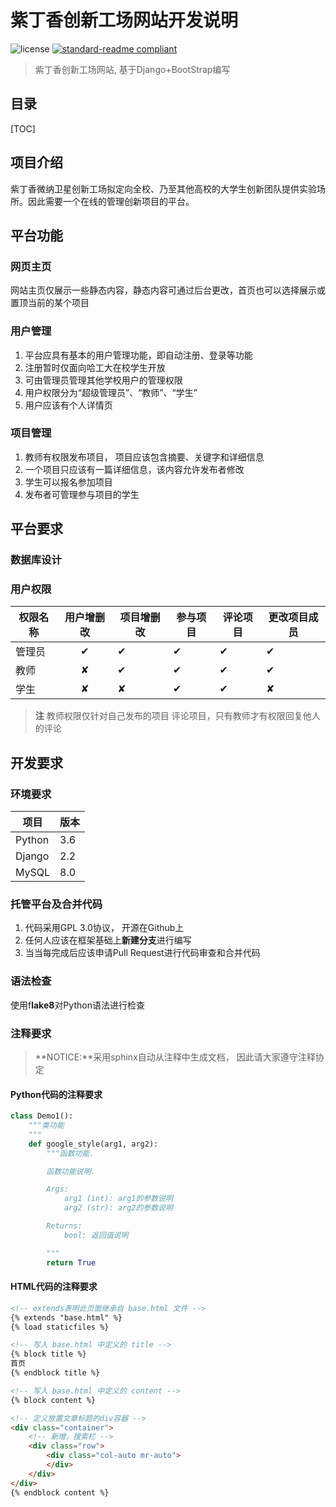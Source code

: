 # 紫丁香创新工场网站开发说明
![license](https://img.shields.io/badge/license-GPL-blue)   [![standard-readme compliant](https://img.shields.io/badge/readme%20style-standard-brightgreen.svg?style=flat-square)](https://github.com/RichardLitt/standard-readme)
>  紫丁香创新工场网站, 基于Django+BootStrap编写

## 目录
[TOC]

## 项目介绍
紫丁香微纳卫星创新工场拟定向全校、乃至其他高校的大学生创新团队提供实验场所。因此需要一个在线的管理创新项目的平台。

## 平台功能
### 网页主页
网站主页仅展示一些静态内容，静态内容可通过后台更改，首页也可以选择展示或置顶当前的某个项目

### 用户管理
1. 平台应具有基本的用户管理功能，即自动注册、登录等功能
2. 注册暂时仅面向哈工大在校学生开放
3. 可由管理员管理其他学校用户的管理权限
4. 用户权限分为“超级管理员”、“教师”、“学生”
5. 用户应该有个人详情页

### 项目管理
1. 教师有权限发布项目， 项目应该包含摘要、关键字和详细信息
2. 一个项目只应该有一篇详细信息，该内容允许发布者修改
3. 学生可以报名参加项目
4. 发布者可管理参与项目的学生

## 平台要求
### 数据库设计
### 用户权限
| 权限名称 | 用户增删改 | 项目增删改 | 参与项目 | 评论项目 | 更改项目成员 | 
| ---- |  :----: | ---- | ---- | ---- | ---- |
| 管理员 | ✔ | ✔ | ✔ | ✔ |  ✔ |
| 教师 | ✘  | ✔ | ✔ | ✔ | ✔ |
| 学生 | ✘ | ✘ | ✔ | ✔ | ✘ |

> **注**
教师权限仅针对自己发布的项目
评论项目，只有教师才有权限回复他人的评论

## 开发要求
### 环境要求
| 项目 | 版本 |
| ---- | ----|
| Python | 3.6 |
| Django | 2.2 |
| MySQL | 8.0 |

### 托管平台及合并代码
1. 代码采用GPL 3.0协议， 开源在Github上
2. 任何人应该在框架基础上**新建分支**进行编写
3. 当当每完成后应该申请Pull Request进行代码审查和合并代码
### 语法检查
使用f**lake8**对Python语法进行检查
### 注释要求
> **NOTICE:**采用sphinx自动从注释中生成文档， 因此请大家遵守注释协定
#### Python代码的注释要求
``` Python
class Demo1():
    """类功能 
    """
    def google_style(arg1, arg2):
        """函数功能.

        函数功能说明.

        Args:
            arg1 (int): arg1的参数说明
            arg2 (str): arg2的参数说明

        Returns:
            bool: 返回值说明

        """
        return True
```
#### HTML代码的注释要求
```HTML
<!-- extends表明此页面继承自 base.html 文件 -->
{% extends "base.html" %}
{% load staticfiles %}

<!-- 写入 base.html 中定义的 title -->
{% block title %}
首页
{% endblock title %}

<!-- 写入 base.html 中定义的 content -->
{% block content %}

<!-- 定义放置文章标题的div容器 -->
<div class="container">
    <!-- 新增，搜索栏 -->
    <div class="row">
        <div class="col-auto mr-auto">
        </div>
    </div>
</div>
{% endblock content %}
```